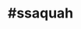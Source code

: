 ---
title: "#ssaquah"
hashtag: "issaquah"
tags:
  - Cities I have worked in
  - Cities I have visited
  - City
  - Washington
  - I-90
---